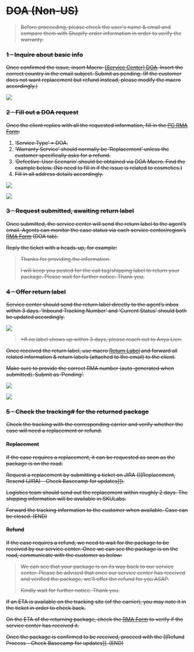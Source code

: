 # ~~DOA (Non-US)~~

> ~~Before proceeding, please check the user's name & email and compare them with Shopify order information in order to verify the warranty.~~ 

### ~~1 - Inquire about basic info~~
~~Once confirmed the issue, insert Macro: <u>[Service Center] DOA</u>. Insert the correct country in the email subject. Submit as pending. (If the customer does not want replacement but refund instead, please modify the macro accordingly.)~~
   
~~![](https://lh6.googleusercontent.com/VWCN-i96sVs83WirSHbHUjLjE6IOMz_tEljtrtdN49Ku8VgFigOz_cE275qTC8_QTIU9UGzaP7dcyckopW74_JvDJBtfRRslCj1bil2P88Nod7buknQFs2nb2X5TB6VDXC0yx4HM3fVDeKj77K7VTp5_n4rGYeEgkfydUqVHygX-yywoKsjY20Ci_z1w)~~

### ~~2 - Fill out a DOA request~~
~~Once the client replies with all the requested information, fill in the [PG RMA Form](https://docs.google.com/forms/d/e/1FAIpQLSf5GIKG13O87EsoMWnhCpnZyUxLOqDISNz81wRifBN53Fp7Xw/viewform):~~

1.  ~~‘Service Type’ = DOA.~~
2.  ~~‘Warranty Service’ should normally be ‘Replacement’ unless the customer specifically asks for a refund.~~ 
3.  ~~‘Defective-User Scenario’ should be obtained via DOA Macro. Find the example below. (No need to fill in if the issue is related to cosmetics.)~~ 
4.  ~~Fill in all address details accordingly.~~

~~![](https://lh6.googleusercontent.com/EAamxZ1yeMdxamyiDcaYoAPlFajXdWvGS-nQRkYgw-Z_6UeDMm8pbuQdKlKz5m0ChN8Cx8ZXu1jEfxA4X6Hhyxnun4jTPbyQwhn3yE04ZLP4ndwsHvnLK4Lr9zev145jlL6oclvqWIdxX095VpBeq9pwhZQCVuGiKR9QFcSkdBRc6I3x6R1TuCSqJXiG)~~

~~![](https://lh3.googleusercontent.com/j401rXzMJqJLVK-tgrSg1LgZUYktWh_rpmjFZj-sP2fstrJgZUgJv7gl04lAuDv9-4-iZDyCvRlNAihqbXaYpVOrS-9MTiETTLu5KZ0Bifidrfy2mLS15IW4wYQHLqfHDkZ6dzjM4wVak6Vtt1SUGv5sDoIbCnwqKLEEZhnvPEPLFb0ZnWK_pLYOpIh2)~~

### ~~3 - Request submitted, awaiting return label~~
~~Once submitted, the service center will send the return label to the agent’s email. Agents can monitor the case status via each service center/region’s [RMA Form](https://drive.google.com/drive/folders/1fYeg8mAWoIm7QqNo04HF5kmb49IqBUpa?usp=sharing) (DOA tab).~~
   
~~Reply the ticket with a heads-up, for example:~~
   
> ~~Thanks for providing the information.~~ 
> 
> ~~I will keep you posted for the call tag/shipping label to return your package. Please wait for further notice. Thank you.~~

### ~~4 - Offer return label~~
~~Service center should send the return label directly to the agent’s inbox within 3 days. ‘Inbound Tracking Number’ and ‘Current Status’ should both be updated accordingly.~~
   
   ~~![](https://lh4.googleusercontent.com/lDx0h0DOqfyCQtzwrBgmCLRGjU4e3973SMu9CJ083jiRhrm2eW1XSKVY-PRJqQ-0QfEwTn8BV9-CKx3ezx5mL-zCERKlK5U9Tfp44TCqQctVWRghuoPpDF6ijgOuneo1WCN129s-YSs6s4pDsD_KNm9Oy50e_hXaVZ2eFaur3wcfDkPvcmNevkKHRcKn)~~
   
> ~~*If no label shows up within 3 days, please reach out to Anya Lien.~~
   
~~Once received the return label, use macro <u>Return Label</u> and forward all related information & return labels (attached to the email) to the client.~~

~~Make sure to provide the correct RMA number (auto-generated when submitted). Submit as ‘Pending’.~~

~~![](https://lh4.googleusercontent.com/54FhgPlTa3w9cALITaa9LQrd5N_ETRjhRIymbUjNbPsM6W8n7JeM2kvzGTIFMWn0Hnx47VfwtgjY4tKq_of1R7ZS5IXKoK_lnIiGa8Kq9_sYC0gsaEriwbHRfBwBWIgRPsVyy7QHzUm591f2etYhuXp-biuX6GcQl6kcqKXmN3nWZ8_QF1zEFRXA3rxk)~~

~~![](https://lh4.googleusercontent.com/aFXpy4fy14uQl2hD2arD2cgokM_9v7Meim6stgbBx43Tj7T4L6CHq2I1xwgx1d3cfFO4kL-2Z2ckRdwDAsJbrXSDXoL7V5pSynZBnQgU3XU2aFRFGJ-Bf1mtV5vk66sHEkcXKOHuAuncPKdBH4pB2j62xjxyI6OGtDiRQ4ygHlFgYaETt0UL456f1H4H)~~

### ~~5 - Check the tracking# for the returned package~~
~~Check the tracking with the corresponding carrier and verify whether the case will need a replacement or refund.~~

#### ~~Replacement~~
~~If the case requires a replacement, it can be requested as soon as the package is on the road.~~ 

~~Request a replacement by submitting a ticket on JIRA ([[Replacement, Resend (JIRA) - Check Basecamp for updates]]).~~
   
~~Logistics team should send out the replacement within roughly 2 days. The shipping information will be available in SKULabs.~~
   
~~Forward the tracking information to the customer when available. Case can be closed. (END)~~


#### ~~Refund~~
~~If the case requires a refund, we need to wait for the package to be received by our service center. Once we can see the package is on the road, communicate with the customer as below:~~

> ~~We can see that your package is on its way back to our service center. Please be advised that once our service center has received and verified the package, we'll offer the refund for you ASAP.~~
> 
> ~~Kindly wait for further notice. Thank you.~~

~~If an ETA is available on the tracking site (of the carrier), you may note it in the ticket in order to check back.~~

~~On the ETA of the returning package, check the [RMA Form](https://drive.google.com/drive/folders/1fYeg8mAWoIm7QqNo04HF5kmb49IqBUpa?usp=sharing) to verify if the service center has received it.~~ 

~~Once the package is confirmed to be received, proceed with the [[Refund Process - Check Basecamp for updates]]. (END)~~